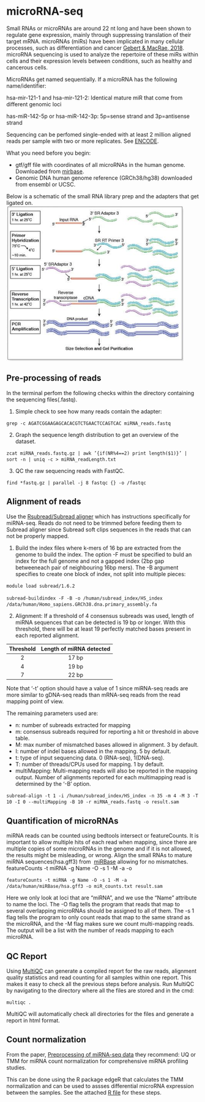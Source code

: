 # microRNA-seq
Small RNAs or microRNAs are around 22 nt long and have been shown to regulate gene expression, mainly through suppressing translation of their target mRNA. microRNAs (miRs) have been implicated in many cellular processes, such as differentiation and cancer [Gebert & MacRae, 2018](https://www.nature.com/articles/s41580-018-0045-7). 
microRNA sequencing is used to analyze the repertoire of these miRs within cells and their expression levels between conditions, such as healthy and cancerous cells. 

MicroRNAs get named sequentially. If a microRNA has the following name/identifier:

hsa-mir-121-1 and hsa-mir-121-2: Identical mature miR that come from different genomic loci

has-miR-142-5p or hsa-miR-142-3p: 5p=sense strand and 3p=antisense strand

Sequencing can be perfomed single-ended with at least 2 million aligned reads per sample with two or more replicates. See [ENCODE](https://www.encodeproject.org/microrna/microrna-seq/).

What you need before you begin:
- gtf/gff file with coordinates of all microRNAs in the human genome. Downloaded from [mirbase](http://www.mirbase.org/ftp.shtml). 
- Genomic DNA human genome reference (GRCh38/hg38) downloaded from ensembl or UCSC.

Below is a schematic of the small RNA library prep and the adapters that get ligated on. 
![experiment](https://github.com/dwill023/microRNA-seq/blob/main/pics/experiment.JPG)

## Pre-processing of reads
In the terminal perfom the following checks within the directory containing the sequencing files(.fastq).

1. Simple check to see how many reads contain the adapter:
```
grep -c AGATCGGAAGAGCACACGTCTGAACTCCAGTCAC miRNA_reads.fastq
```
2. Graph the sequence length distribution to get an overview of the dataset.
```
zcat miRNA_reads.fastq.gz | awk ’{if(NR%4==2) print length($1)}’ | sort -n | uniq -c > miRNA_readLength.txt
```
3. QC the raw sequencing reads with FastQC.
```
find *fastq.gz | parallel -j 8 fastqc {} -o /fastqc
```

## Alignment of reads
Use the [Rsubread/Subread aligner](http://subread.sourceforge.net/) which has instructions specifically for miRNA-seq. Reads do not need to be trimmed  before feeding them to Subread aligner since Subread soft clips sequences in the reads that can not be properly mapped. 

1. Build the index files where k-mers of 16 bp are extracted from the genome to build the index. The option -F must be specified to buld an index for the full genome and not a gapped index (2bp gap betweeneach pair of neighbouring 16bp mers). The -B argument specifies to create one block of index, not split into multiple pieces:
```
module load subread/1.6.2

subread-buildindex -F -B -o /human/subread_index/HS_index /data/human/Homo_sapiens.GRCh38.dna.primary_assembly.fa
```
2. Alignment:
If a threshold of 4 consensus subreads was used, length of miRNA sequences that can be detected is 19 bp or longer. With this threshold, there will be at least 19 perfectly matched bases present in each reported alignment.

| Threshold  | Length of miRNA detected |
|  :---: |  :---: |
| 2  | 17 bp  |
| 4  | 19 bp  |
| 7 | 22 bp  |

Note that ‘-t’ option should have a value of 1 since miRNA-seq reads are more similar to gDNA-seq reads than mRNA-seq reads from the read mapping point of view.

The remaining parameters used are:
- n: number of subreads extracted for mapping
- m: consensus subreads required for reporting a hit or threshold in above table.
- M: max number of mismatched bases allowed in alignment. 3 by default.
- I: number of indel bases allowed in the mapping. 5 by default.
- t: type of input sequencing data. 0 (RNA-seq), 1(DNA-seq). 
- T: number of threads/CPUs used for mapping. 1 by default.
- multiMapping: Multi-mapping reads will also be reported in the mapping output. Number of alignments reported for each multimapping read is determined by the ‘-B’ option.

```
subread-align -t 1 -i /human/subread_index/HS_index -n 35 -m 4 -M 3 -T 10 -I 0 --multiMapping -B 10 -r miRNA_reads.fastq -o result.sam
```

## Quantification of microRNAs
miRNA reads can be counted using bedtools intersect or featureCounts. It is important to allow multiple hits of each read when mapping, since there are multiple copies of some microRNAs in the genome and if it is not allowed, the results might be misleading, or wrong.
Align the small RNAs to mature miRNA sequences(hsa.gff3) from  [miRBase](http://www.mirbase.org/) allowing for no mismatches.
featureCounts -t miRNA -g Name -O -s 1 -M -a <mirbasefile> -o <outfile> <samfiles>

```
featureCounts -t miRNA -g Name -O -s 1 -M -a /data/human/miRBase/hsa.gff3 -o miR_counts.txt result.sam
```
Here we only look at loci that are “miRNA”, and we use the “Name” attribute to name the loci. The -O flag tells the program that reads that map to several overlapping microRNAs should be assigned to all of them. The -s 1 flag tells the program to only count reads that map to the same strand as the microRNA, and the -M flag makes sure we count multi-mapping reads. The output will be a list with the number of reads mapping to each microRNA.

## QC Report
Using [MultiQC](https://multiqc.info/) can generate a compiled report for the raw reads, alignment quality statistics and read counting for all samples within one report. This makes it easy to check all the previous steps before analysis. Run MultiQC by navigating to the directory where all the files are stored and in the cmd:
```
multiqc .
```
MultiQC will automatically check all directories for the files and generate a report in html format.  

## Count normalization

From the paper, [Preprocessing of miRNA-seq data](https://paperpile.com/shared/2IJnFZ) they recommend:
UQ or TMM for miRNA count normalization for comprehensive miRNA profiling studies.

This can be done using the R package edgeR that calculates the TMM normalization and can be used to assses differential microRNA expression between the samples.
See the attached [R file](https://github.com/dwill023/microRNA-seq/blob/main/microRNA_analysis_edger.Rmd) for these steps.

